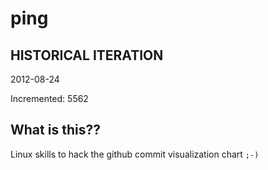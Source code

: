 # ping

## HISTORICAL ITERATION
2012-08-24

Incremented: 5562

## What is this?? 
Linux skills to hack the github commit visualization chart `;-)`
